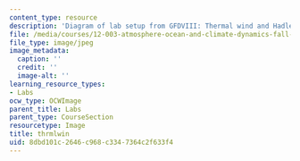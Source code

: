```yaml
---
content_type: resource
description: 'Diagram of lab setup from GFDVIII: Thermal wind and Hadley circulation.'
file: /media/courses/12-003-atmosphere-ocean-and-climate-dynamics-fall-2008/8dbd101c2646c968c3347364c2f633f4_thrmlwin.jpg
file_type: image/jpeg
image_metadata:
  caption: ''
  credit: ''
  image-alt: ''
learning_resource_types:
- Labs
ocw_type: OCWImage
parent_title: Labs
parent_type: CourseSection
resourcetype: Image
title: thrmlwin
uid: 8dbd101c-2646-c968-c334-7364c2f633f4
---
```

